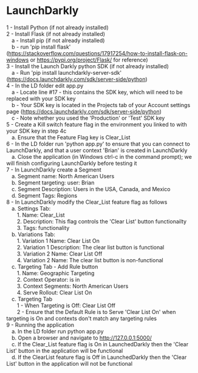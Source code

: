 # LaunchDarkly
1 - Install Python (if not already installed)<br />
2 - Install Flask (if not already installed)<br />
	&emsp;a - Install pip (if not already installed)<br />
	&emsp;b - run 'pip install flask' (https://stackoverflow.com/questions/17917254/how-to-install-flask-on-windows or https://pypi.org/project/Flask/ for reference)<br />
3 - Install the Launch Darkly python SDK (if not already installed)<br />
	&emsp;a - Run 'pip install launchdarkly-server-sdk' (https://docs.launchdarkly.com/sdk/server-side/python)<br />
4 - In the LD folder edit app.py<br />
	&emsp;a - Locate line #17 - this contains the SDK key, which will need to be replaced with your SDK key<br />
	&emsp;b - Your SDK key is located in the Projects tab of your Account settings page (https://docs.launchdarkly.com/sdk/server-side/python)<br />
	&emsp;c - Note whether you used the 'Production' or 'Test' SDK key<br />
5 - Create a Kill switch feature flag in the environment you linked to with your SDK key in step 4c<br />
	&emsp;a. Ensure that the Feature Flag key is Clear_List<br />
6 - In the LD folder run 'python app.py' to ensure that you can connect to LaunchDarkly, and that a user context 'Brian' is created in LaunchDarkly<br />
	&emsp;a. Close the application (in Windows ctrl-c in the command prompt); we will finish configuring LaunchDarkly before testing it<br />
7 - In LaunchDarkly create a Segment<br />
	&emsp;a. Segment name: North American Users<br />
	&emsp;b. Segment targeting: user: Brian<br />
	&emsp;c. Segment Description: Users in the USA, Canada, and Mexico<br />
	&emsp;d. Segment Tags: Regions<br />
8 - In LaunchDarkly modify the Clear_List feature flag as follows<br />
	&emsp;a. Settings Tab:<br />
		&emsp;&emsp;1. Name: Clear_List<br />
		&emsp;&emsp;2. Description: This flag controls the 'Clear List' button functionailty<br />
		&emsp;&emsp;3. Tags: functionality<br />
	&emsp;b. Variations Tab:<br />
		&emsp;&emsp;1. Variation 1 Name: Clear List On<br />
		&emsp;&emsp;2. Variation 1 Description: The clear list button is functional<br />
		&emsp;&emsp;3. Variation 2 Name: Clear List Off<br />
		&emsp;&emsp;4. Variation 2 Name: The clear list button is non-functional<br />
	&emsp;c. Targeting Tab - Add Rule button<br />
		&emsp;&emsp;1. Name: Geographic Targeting<br />
		&emsp;&emsp;2. Context Operator: is in<br />
		&emsp;&emsp;3. Context Segments: North American Users<br />
		&emsp;&emsp;4. Serve Rollout: Clear List On<br />
	&emsp;c. Targeting Tab<br />
		&emsp;&emsp;1 - When Targeting is Off: Clear List Off<br />
		&emsp;&emsp;2 - Ensure that the Default Rule is to Serve 'Clear List On' when targeting is On and contexts don't match any targeting rules<br />
9 - Running the application<br />
	&emsp;a. In the LD folder run python app.py<br />
	&emsp;b. Open a browser and navigate to http://127.0.0.1:5000/<br />
	&emsp;c. If the Clear_List feature flag is On in LaunchedDarkly then the 'Clear List' button in the application will be functional<br />
	&emsp;d. If the ClearList feature flag is Off in LaunchedDarkly then the 'Clear List' button in the application will not be functional<br />

